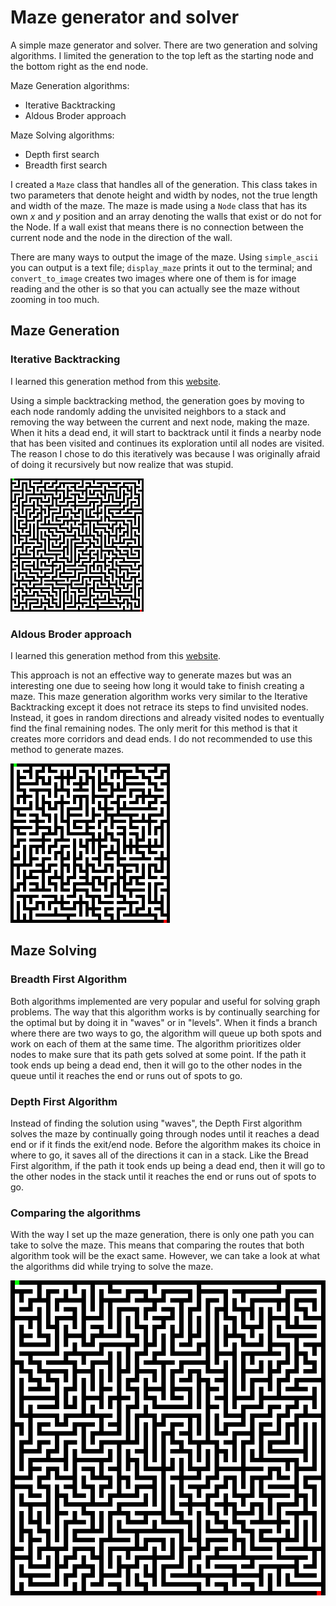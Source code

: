 # Maze generator and solver

A simple maze generator and solver. There are two generation and solving algorithms. I limited the generation to the top left as the starting node and the bottom right as the end node.

Maze Generation algorithms:
* Iterative Backtracking
* Aldous Broder approach

Maze Solving algorithms:
* Depth first search
* Breadth first search


I created a `Maze` class that handles all of the generation. This class takes in two parameters that denote height and width by nodes, not the true length and width of the maze. The maze is made using a `Node` class that has its own *x* and *y* position and an array denoting the walls that exist or do not for the Node. If a wall exist that means there is no connection between the current node and the node in the direction of the wall. 

There are many ways to output the image of the maze. Using `simple_ascii` you can output is a text file; `display_maze` prints it out to the terminal; and `convert_to_image` creates two images where one of them is for image reading and the other is so that you can actually see the maze without zooming in too much.


## Maze Generation

### Iterative Backtracking

I learned this generation method from this [website](https://weblog.jamisbuck.org/2010/12/27/maze-generation-recursive-backtracking).

Using a simple backtracking method, the generation goes by moving to each node randomly adding the unvisited neighbors to a stack and removing the way between the current and next node, making the maze. When it hits a dead end, it will start to backtrack until it finds a nearby node that has been visited and continues its exploration until all nodes are visited. The reason I chose to do this iteratively was because I was originally afraid of doing it recursively but now realize that was stupid.

![backtracking](assets/backtracking.png)

### Aldous Broder approach

I learned this generation method from this [website](https://weblog.jamisbuck.org/2011/1/17/maze-generation-aldous-broder-algorithm).

This approach is not an effective way to generate mazes but was an interesting one due to seeing how long it would take to finish creating a maze. This maze generation algorithm works very similar to the Iterative Backtracking except it does not retrace its steps to find unvisited nodes. Instead, it goes in random directions and already visited nodes to eventually find the final remaining nodes. The only merit for this method is that it creates more corridors and dead ends. I do not recommended to use this method to generate mazes.

![broder](assets/broder.png)

## Maze Solving

### Breadth First Algorithm

Both algorithms implemented are very popular and useful for solving graph problems. The way that this algorithm works is by continually searching for the optimal but by doing it in "waves" or in "levels". When it finds a branch where there are two ways to go, the algorithm will queue up both spots and work on each of them at the same time. The algorithm prioritizes older nodes to make sure that its path gets solved at some point. If the path it took ends up being a dead end, then it will go to the other nodes in the queue until it reaches the end or runs out of spots to go.

### Depth First Algorithm

Instead of finding the solution using "waves", the Depth First algorithm solves the maze by continually going through nodes until it reaches a dead end or if it finds the exit/end node. Before the algorithm makes its choice in where to go, it saves all of the directions it can in a stack. Like the Bread First algorithm, if the path it took ends up being a dead end, then it will go to the other nodes in the stack until it reaches the end or runs out of spots to go.

### Comparing the algorithms

With the way I set up the maze generation, there is only one path you can take to solve the maze. This means that comparing the routes that both algorithm took will be the exact same. However, we can take a look at what the algorithms did while trying to solve the maze.

![maze](assets/unsolved.png)

